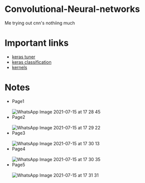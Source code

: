# Convolutional-Neural-networks
Me trying out cnn's nothiing much
# Important links
- [keras tuner](https://keras.io/keras_tuner/)
- [keras classification](https://blog.keras.io/building-powerful-image-classification-models-using-very-little-data.html)
- [kernels](https://setosa.io/ev/image-kernels/)

# Notes 
- Page1 <br/> <br/> ![WhatsApp Image 2021-07-15 at 17 28 45](https://user-images.githubusercontent.com/51751926/125785573-f616be4d-2009-45a1-a210-27a28eb6f864.jpeg)
- Page2 <br/> <br/> ![WhatsApp Image 2021-07-15 at 17 29 22](https://user-images.githubusercontent.com/51751926/125785597-d50f4114-9a1f-4060-8a43-ce5af0a2fb7f.jpeg)
- Page3 <br/> <br/> ![WhatsApp Image 2021-07-15 at 17 30 13](https://user-images.githubusercontent.com/51751926/125785614-2f5ec886-fdbf-4c8f-a63a-bbf4550bf0dc.jpeg)
- Page4 <br/> <br/> ![WhatsApp Image 2021-07-15 at 17 30 35](https://user-images.githubusercontent.com/51751926/125785638-2fe3fcc9-23b2-4042-82ed-418625bd420a.jpeg)
- Page5 <br/> <br/> ![WhatsApp Image 2021-07-15 at 17 31 31](https://user-images.githubusercontent.com/51751926/125785664-9413ec57-16f8-472d-b82b-46eb46807f17.jpeg)

